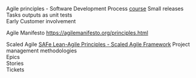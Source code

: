 Agile principles  - Software Development Process [course](https://learn.udacity.com/courses/ud805)
Small releases  
Tasks outputs as unit tests  
Early Customer involvement  

Agile Manifesto
https://agilemanifesto.org/principles.html

Scaled Agile
[SAFe Lean-Agile Principles - Scaled Agile Framework](https://scaledagileframework.com/safe-lean-agile-principles/)
Project management methodologies  
Epics  
Stories  
Tickets  
